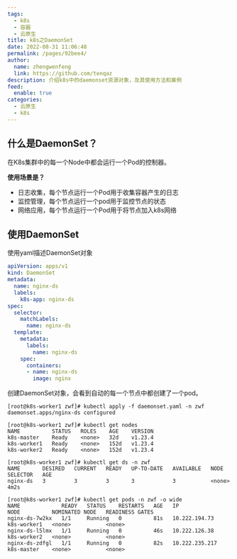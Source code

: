 ```yaml
---
tags: 
  - k8s
  - 容器
  - 云原生
title: k8s之DaemonSet
date: 2022-08-31 11:06:48
permalink: /pages/92bee4/
author: 
  name: zhengwenfeng
  link: https://github.com/tenqaz
description: 介绍k8s中的daemonset资源对象，及其使用方法和案例
feed: 
  enable: true
categories: 
  - 云原生
  - k8s
---
```




## 什么是DaemonSet？

在K8s集群中的每一个Node中都会运行一个Pod的控制器。



**使用场景是？**

* 日志收集，每个节点运行一个Pod用于收集容器产生的日志
* 监控管理，每个节点运行一个pod用于监控节点的状态
* 网络应用，每个节点运行一个Pod用于将节点加入k8s网络



## 使用DaemonSet

使用yaml描述DaemonSet对象

```yaml
apiVersion: apps/v1
kind: DaemonSet
metadata:
  name: nginx-ds
  labels:
    k8s-app: nginx-ds
spec:
  selector:
    matchLabels:
      name: nginx-ds
  template:
    metadata:
      labels:
        name: nginx-ds
    spec:
      containers:
      - name: nginx-ds
        image: nginx
```



创建DaemonSet对象，会看到自动的每一个节点中都创建了一个pod。

```
[root@k8s-worker1 zwf]# kubectl apply -f daemonset.yaml -n zwf
daemonset.apps/nginx-ds configured

[root@k8s-worker1 zwf]# kubectl get nodes
NAME          STATUS   ROLES    AGE    VERSION
k8s-master    Ready    <none>   32d    v1.23.4
k8s-worker1   Ready    <none>   152d   v1.23.4
k8s-worker2   Ready    <none>   152d   v1.23.4

[root@k8s-worker1 zwf]# kubectl get ds -n zwf
NAME       DESIRED   CURRENT   READY   UP-TO-DATE   AVAILABLE   NODE SELECTOR   AGE
nginx-ds   3         3         3       3            3           <none>          4m2s

[root@k8s-worker1 zwf]# kubectl get pods -n zwf -o wide
NAME             READY   STATUS    RESTARTS   AGE   IP               NODE          NOMINATED NODE   READINESS GATES
nginx-ds-7w2kx   1/1     Running   0          81s   10.222.194.73    k8s-worker1   <none>           <none>
nginx-ds-l5lmx   1/1     Running   0          46s   10.222.126.38    k8s-worker2   <none>           <none>
nginx-ds-zdfgl   1/1     Running   0          82s   10.222.235.217   k8s-master    <none>           <none>
```
